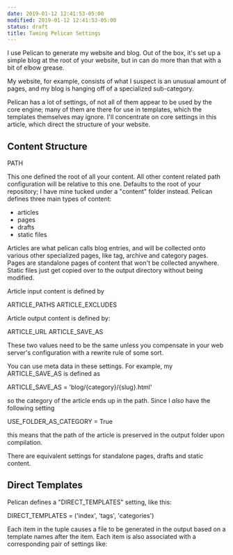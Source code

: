 ```yaml
---
date: 2019-01-12 12:41:53-05:00
modified: 2019-01-12 12:41:53-05:00
status: draft
title: Taming Pelican Settings
---
```


I use Pelican to generate my website and blog.  Out of the box, it's set up
a simple blog at the root of your website, but in can do more than that with
a bit of elbow grease.

My website, for example, consists of what I suspect is an unusual amount of
pages, and my blog is hanging off of a specialized sub-category.

Pelican has a lot of settings, of not all of them appear to be used by the
core engine; many of them are there for use in templates, which the
templates themselves may ignore.  I'll concentrate on core settings in this
article, which direct the structure of your website.

## Content Structure

PATH

This one defined the root of all your content.  All other content related
path configuration will be relative to this one.  Defaults to the root of
your repository; I have mine tucked under a "content" folder instead.
Pelican defines three main types of content:

* articles
* pages
* drafts
* static files

Articles are what pelican calls blog entries, and will be collected onto
various other specialized pages, like tag, archive and category pages.
Pages are standalone pages of content that won't be collected anywhere.
Static files just get copied over to the output directory without being
modified.

Article input content is defined by

ARTICLE_PATHS
ARTICLE_EXCLUDES

Article output content is defined by:

ARTICLE_URL
ARTICLE_SAVE_AS

These two values need to be the same unless you compensate in your web
server's configuration with a rewrite rule of some sort.

You can use meta data in these settings.  For example, my ARTICLE_SAVE_AS is
defined as

ARTICLE_SAVE_AS = 'blog/{category}/{slug}.html'

so the category of the article ends up in the path.  Since I *also* have the
following setting

USE_FOLDER_AS_CATEGORY = True

this means that the path of the article is preserved in the output folder
upon compilation.

There are equivalent settings for standalone pages, drafts and static
content.

## Direct Templates

Pelican defines a "DIRECT_TEMPLATES" setting, like this:

DIRECT_TEMPLATES = ('index', 'tags', 'categories')

Each item in the tuple causes a file to be generated in the output based on
a template names after the item.  Each item is also associated with a
corresponding pair of settings like:

<template>_SAVE_AS
<template>_URL

Pelican generates a few collection type pages out of the box:

* archives
* tags
* categories


